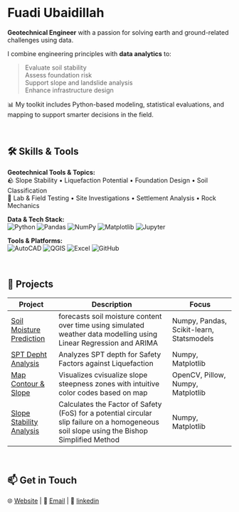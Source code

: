 <br>

# Fuadi Ubaidillah


**Geotechnical Engineer** with a passion for solving earth and ground-related challenges using data.

I combine engineering principles with **data analytics** to:

> Evaluate soil stability <br>
> Assess foundation risk <br>
> Support slope and landslide analysis <br>
> Enhance infrastructure design <br>

📊 My toolkit includes Python-based modeling, statistical evaluations, and mapping to support smarter decisions in the field.

<br>

## 🛠️ Skills & Tools

**Geotechnical Tools & Topics:**  
🪨 Slope Stability • Liquefaction Potential • Foundation Design • Soil Classification  
🧪 Lab & Field Testing • Site Investigations • Settlement Analysis • Rock Mechanics  

**Data & Tech Stack:**  
![Python](https://img.shields.io/badge/-Python-3776AB?style=flat&logo=python&logoColor=white)
![Pandas](https://img.shields.io/badge/-Pandas-150458?style=flat&logo=pandas)
![NumPy](https://img.shields.io/badge/-NumPy-013243?style=flat&logo=numpy)
![Matplotlib](https://img.shields.io/badge/-Matplotlib-11557c?style=flat)
![Jupyter](https://img.shields.io/badge/-Jupyter-F37626?style=flat&logo=jupyter&logoColor=white)

**Tools & Platforms:**  
![AutoCAD](https://img.shields.io/badge/-AutoCAD-e10e20?style=flat&logo=autodesk)
![QGIS](https://img.shields.io/badge/-QGIS-589632?style=flat)
![Excel](https://img.shields.io/badge/-Excel-217346?style=flat&logo=microsoft-excel&logoColor=white)
![GitHub](https://img.shields.io/badge/-GitHub-181717?style=flat&logo=github)

<br>

## 🧩 Projects

| Project | Description | Focus |
|--------|-------------|-------|
| [Soil Moisture Prediction](https://github.com/fuadiub/Soil-Moisture-Prediction/blob/main/soil_moisture_prediction.ipynb) | forecasts soil moisture content over time using simulated weather data modelling using Linear Regression and ARIMA | Numpy, Pandas, Scikit-learn, Statsmodels |
| [SPT Depht Analysis](https://github.com/fuadiub/SPT-Depth/blob/main/spt_depth.ipynb) | Analyzes SPT depth for Safety Factors against Liquefaction | Numpy, Matplotlib |
| [Map Contour & Slope](https://github.com/fuadiub/Map-Contour-Slope/blob/main/map_contour_slope.ipynb) | Visualizes cvisualize slope steepness zones with intuitive color codes based on map | OpenCV, Pillow, Numpy, Matplotlib |
| [Slope Stability Analysis](https://github.com/fuadiub/Slope-Stability-Analysis/blob/main/Slope_Stability_Analysis.ipynb) | Calculates the Factor of Safety (FoS) for a potential circular slip failure on a homogeneous soil slope using the Bishop Simplified Method | Numpy, Matplotlib |

<br>

## 📫 Get in Touch

🌐 [Website](https://fuadiub.github.io/Portfolio/)  |  📧 [Email](mailto:fuadiub77@gmail.com)  |  💼 [linkedin](https://www.linkedin.com/in/fuadi-ubaidillah-196b42122/)

